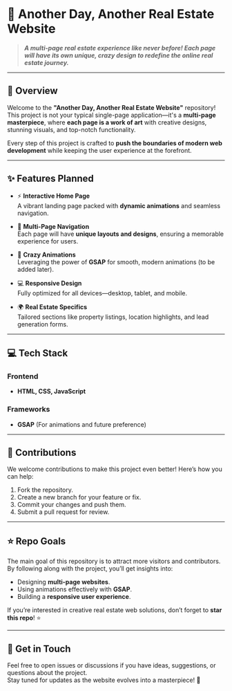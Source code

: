 # 🌟 Another Day, Another Real Estate Website  

> **_A multi-page real estate experience like never before! Each page will have its own unique, crazy design to redefine the online real estate journey._**

---

## 🏡 Overview  
Welcome to the **"Another Day, Another Real Estate Website"** repository!  
This project is not your typical single-page application—it's a **multi-page masterpiece**, where **each page is a work of art** with creative designs, stunning visuals, and top-notch functionality.  

Every step of this project is crafted to **push the boundaries of modern web development** while keeping the user experience at the forefront.

---

## ✨ Features Planned  

- ⚡ **Interactive Home Page**  
  A vibrant landing page packed with **dynamic animations** and seamless navigation.  

- 📑 **Multi-Page Navigation**  
  Each page will have **unique layouts and designs**, ensuring a memorable experience for users.  

- 🎨 **Crazy Animations**  
  Leveraging the power of **GSAP** for smooth, modern animations (to be added later).  

- 💻 **Responsive Design**  
  Fully optimized for all devices—desktop, tablet, and mobile.  

- 🌍 **Real Estate Specifics**  
  Tailored sections like property listings, location highlights, and lead generation forms.

---

## 💻 Tech Stack  

### **Frontend**  
- **HTML, CSS, JavaScript**  

### **Frameworks**  
- **GSAP** (For animations and future preference)  

---

## 🤝 Contributions  

We welcome contributions to make this project even better! Here’s how you can help:  
1. Fork the repository.  
2. Create a new branch for your feature or fix.  
3. Commit your changes and push them.  
4. Submit a pull request for review.  

---

## ⭐ Repo Goals  

The main goal of this repository is to attract more visitors and contributors. By following along with the project, you’ll get insights into:  
- Designing **multi-page websites**.  
- Using animations effectively with **GSAP**.  
- Building a **responsive user experience**.  

If you’re interested in creative real estate web solutions, don’t forget to **star this repo**! ⭐  

---

## 📩 Get in Touch  

Feel free to open issues or discussions if you have ideas, suggestions, or questions about the project.  
Stay tuned for updates as the website evolves into a masterpiece! 🚀  
